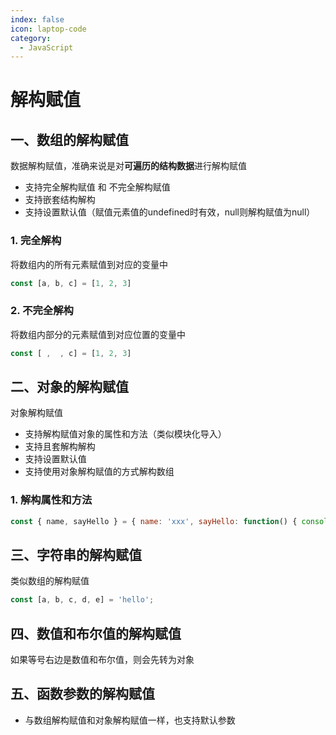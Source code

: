 ```yaml
---
index: false
icon: laptop-code
category:
  - JavaScript
---
```


# 解构赋值

## 一、数组的解构赋值

数据解构赋值，准确来说是对**可遍历的结构数据**进行解构赋值

- 支持完全解构赋值 和 不完全解构赋值
- 支持嵌套结构解构
- 支持设置默认值（赋值元素值的undefined时有效，null则解构赋值为null）

### 1. 完全解构

将数组内的所有元素赋值到对应的变量中

```js
const [a, b, c] = [1, 2, 3]
```

### 2. 不完全解构

将数组内部分的元素赋值到对应位置的变量中

```js
const [ ,  , c] = [1, 2, 3]
```

## 二、对象的解构赋值

对象解构赋值

- 支持解构赋值对象的属性和方法（类似模块化导入）
- 支持且套解构解构
- 支持设置默认值
- 支持使用对象解构赋值的方式解构数组

### 1. 解构属性和方法

```js
const { name, sayHello } = { name: 'xxx', sayHello: function() { console.log('hey!') } }
```

## 三、字符串的解构赋值

类似数组的解构赋值

```js
const [a, b, c, d, e] = 'hello';
```

## 四、数值和布尔值的解构赋值

如果等号右边是数值和布尔值，则会先转为对象

## 五、函数参数的解构赋值

- 与数组解构赋值和对象解构赋值一样，也支持默认参数
